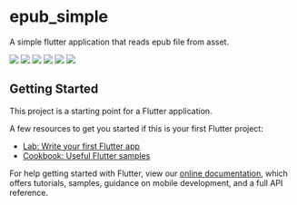 # epub_simple

A simple flutter application that reads epub file from asset.

![](1.jpg)
![](2.jpg)
![](3.jpg)
![](4.jpg)
![](5.jpg)
![](6.jpg)


## Getting Started

This project is a starting point for a Flutter application.

A few resources to get you started if this is your first Flutter project:

- [Lab: Write your first Flutter app](https://flutter.dev/docs/get-started/codelab)
- [Cookbook: Useful Flutter samples](https://flutter.dev/docs/cookbook)

For help getting started with Flutter, view our
[online documentation](https://flutter.dev/docs), which offers tutorials,
samples, guidance on mobile development, and a full API reference.
